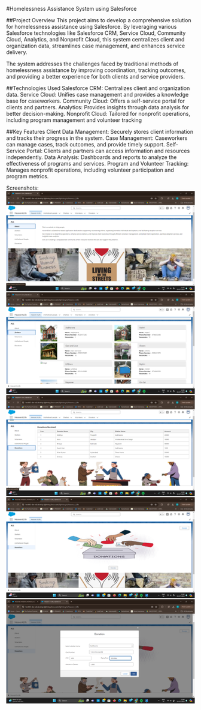 #Homelessness Assistance System using Salesforce

##Project Overview
This project aims to develop a comprehensive solution for homelessness assistance using Salesforce. By leveraging various Salesforce technologies like Salesforce CRM, Service Cloud, Community Cloud, Analytics, and Nonprofit Cloud, this system centralizes client and organization data, streamlines case management, and enhances service delivery.

The system addresses the challenges faced by traditional methods of homelessness assistance by improving coordination, tracking outcomes, and providing a better experience for both clients and service providers.

##Technologies Used
Salesforce CRM: Centralizes client and organization data.
Service Cloud: Unifies case management and provides a knowledge base for caseworkers.
Community Cloud: Offers a self-service portal for clients and partners.
Analytics: Provides insights through data analysis for better decision-making.
Nonprofit Cloud: Tailored for nonprofit operations, including program management and volunteer tracking


##Key Features
Client Data Management: Securely stores client information and tracks their progress in the system.
Case Management: Caseworkers can manage cases, track outcomes, and provide timely support.
Self-Service Portal: Clients and partners can access information and resources independently.
Data Analysis: Dashboards and reports to analyze the effectiveness of programs and services.
Program and Volunteer Tracking: Manages nonprofit operations, including volunteer participation and program metrics.


Screenshots:
![H4L1 Image](H4L1.png)
![H4L2 Image](H4L2.png)
![H4L3 Image](H4L3.png)
![H4L4 Image](H4L4.png)
![H4L5 Image](H4L5.png)

